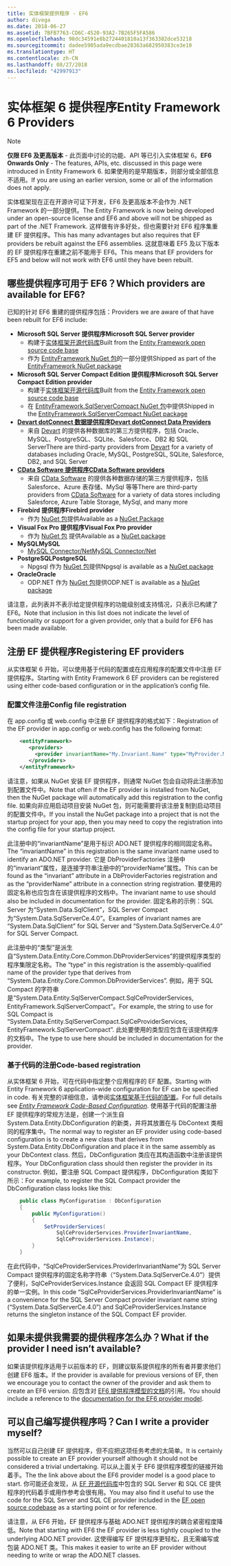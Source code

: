 ```yaml
---
title: 实体框架提供程序 - EF6
author: divega
ms.date: 2018-06-27
ms.assetid: 7BFB7763-CD6C-4520-93A2-7B265F5FA586
ms.openlocfilehash: 98dc34591e8b2724401810a13f363382dce53218
ms.sourcegitcommit: dadee5905ada9ecdbae28363a682950383ce3e10
ms.translationtype: HT
ms.contentlocale: zh-CN
ms.lasthandoff: 08/27/2018
ms.locfileid: "42997913"
---
```

# <a name="entity-framework-6-providers"></a><span data-ttu-id="72682-102">实体框架 6 提供程序</span><span class="sxs-lookup"><span data-stu-id="72682-102">Entity Framework 6 Providers</span></span>
> [!NOTE]
> <span data-ttu-id="72682-103">**仅限 EF6 及更高版本** - 此页面中讨论的功能、API 等已引入实体框架 6。</span><span class="sxs-lookup"><span data-stu-id="72682-103">**EF6 Onwards Only** - The features, APIs, etc. discussed in this page were introduced in Entity Framework 6.</span></span> <span data-ttu-id="72682-104">如果使用的是早期版本，则部分或全部信息不适用。</span><span class="sxs-lookup"><span data-stu-id="72682-104">If you are using an earlier version, some or all of the information does not apply.</span></span>

<span data-ttu-id="72682-105">实体框架现在正在开源许可证下开发，EF6 及更高版本不会作为 .NET Framework 的一部分提供。</span><span class="sxs-lookup"><span data-stu-id="72682-105">The Entity Framework is now being developed under an open-source license and EF6 and above will not be shipped as part of the .NET Framework.</span></span> <span data-ttu-id="72682-106">这样做有许多好处，但也需要针对 EF6 程序集重建 EF 提供程序。</span><span class="sxs-lookup"><span data-stu-id="72682-106">This has many advantages but also requires that EF providers be rebuilt against the EF6 assemblies.</span></span> <span data-ttu-id="72682-107">这就意味着 EF5 及以下版本的 EF 提供程序在重建之前不能用于 EF6。</span><span class="sxs-lookup"><span data-stu-id="72682-107">This means that EF providers for EF5 and below will not work with EF6 until they have been rebuilt.</span></span>

## <a name="which-providers-are-available-for-ef6"></a><span data-ttu-id="72682-108">哪些提供程序可用于 EF6？</span><span class="sxs-lookup"><span data-stu-id="72682-108">Which providers are available for EF6?</span></span>

<span data-ttu-id="72682-109">已知的针对 EF6 重建的提供程序包括：</span><span class="sxs-lookup"><span data-stu-id="72682-109">Providers we are aware of that have been rebuilt for EF6 include:</span></span>

*   <span data-ttu-id="72682-110">**Microsoft SQL Server 提供程序**</span><span class="sxs-lookup"><span data-stu-id="72682-110">**Microsoft SQL Server provider**</span></span>
    *   <span data-ttu-id="72682-111">构建于[实体框架开源代码库](http://github.com/aspnet/EntityFramework6)</span><span class="sxs-lookup"><span data-stu-id="72682-111">Built from the [Entity Framework open source code base](http://github.com/aspnet/EntityFramework6)</span></span>
    *   <span data-ttu-id="72682-112">作为 [EntityFramework NuGet 包](http://nuget.org/packages/EntityFramework)的一部分提供</span><span class="sxs-lookup"><span data-stu-id="72682-112">Shipped as part of the [EntityFramework NuGet package](http://nuget.org/packages/EntityFramework)</span></span>
*   <span data-ttu-id="72682-113">**Microsoft SQL Server Compact Edition 提供程序**</span><span class="sxs-lookup"><span data-stu-id="72682-113">**Microsoft SQL Server Compact Edition provider**</span></span>
    *   <span data-ttu-id="72682-114">构建于[实体框架开源代码库](http://github.com/aspnet/EntityFramework6)</span><span class="sxs-lookup"><span data-stu-id="72682-114">Built from the [Entity Framework open source code base](http://github.com/aspnet/EntityFramework6)</span></span>
    *   <span data-ttu-id="72682-115">在 [EntityFramework.SqlServerCompact NuGet 包](http://nuget.org/packages/EntityFramework.SqlServerCompact)中提供</span><span class="sxs-lookup"><span data-stu-id="72682-115">Shipped in the [EntityFramework.SqlServerCompact NuGet package](http://nuget.org/packages/EntityFramework.SqlServerCompact)</span></span>
*   [<span data-ttu-id="72682-116">**Devart dotConnect 数据提供程序**</span><span class="sxs-lookup"><span data-stu-id="72682-116">**Devart dotConnect Data Providers**</span></span>](http://www.devart.com/dotconnect/)
    *   <span data-ttu-id="72682-117">来自 [Devart](http://www.devart.com/) 的提供各种数据库的第三方提供程序，包括 Oracle、MySQL、PostgreSQL、SQLite、Salesforce、DB2 和 SQL Server</span><span class="sxs-lookup"><span data-stu-id="72682-117">There are third-party providers from [Devart](http://www.devart.com/) for a variety of databases including Oracle, MySQL, PostgreSQL, SQLite, Salesforce, DB2, and SQL Server</span></span>
*   [<span data-ttu-id="72682-118">**CData Software 提供程序**</span><span class="sxs-lookup"><span data-stu-id="72682-118">**CData Software providers**</span></span>](http://www.cdata.com/ado/)
    *   <span data-ttu-id="72682-119">来自 [CData Software](http://www.cdata.com/ado/) 的提供各种数据存储的第三方提供程序，包括 Salesforce、Azure 表存储、MySql 等等</span><span class="sxs-lookup"><span data-stu-id="72682-119">There are third-party providers from [CData Software](http://www.cdata.com/ado/) for a variety of data stores including Salesforce, Azure Table Storage, MySql, and many more</span></span>
*   <span data-ttu-id="72682-120">**Firebird 提供程序**</span><span class="sxs-lookup"><span data-stu-id="72682-120">**Firebird provider**</span></span>
    *   <span data-ttu-id="72682-121">作为 [NuGet 包](http://www.nuget.org/packages/FirebirdSql.Data.FirebirdClient/)提供</span><span class="sxs-lookup"><span data-stu-id="72682-121">Available as a [NuGet Package](http://www.nuget.org/packages/FirebirdSql.Data.FirebirdClient/)</span></span>
*   <span data-ttu-id="72682-122">**Visual Fox Pro 提供程序**</span><span class="sxs-lookup"><span data-stu-id="72682-122">**Visual Fox Pro provider**</span></span>
    *   <span data-ttu-id="72682-123">作为 [NuGet 包](https://www.nuget.org/packages/VFPEntityFrameworkProvider2/) 提供</span><span class="sxs-lookup"><span data-stu-id="72682-123">Available as a [NuGet package](https://www.nuget.org/packages/VFPEntityFrameworkProvider2/)</span></span>
*   <span data-ttu-id="72682-124">**MySQL**</span><span class="sxs-lookup"><span data-stu-id="72682-124">**MySQL**</span></span>
    *   [<span data-ttu-id="72682-125">MySQL Connector/Net</span><span class="sxs-lookup"><span data-stu-id="72682-125">MySQL Connector/Net</span></span>](http://dev.mysql.com/downloads/connector/net/)
*   <span data-ttu-id="72682-126">**PostgreSQL**</span><span class="sxs-lookup"><span data-stu-id="72682-126">**PostgreSQL**</span></span>
    *   <span data-ttu-id="72682-127">Npgsql 作为 [NuGet 包](http://www.nuget.org/packages/Npgsql.EF6/)提供</span><span class="sxs-lookup"><span data-stu-id="72682-127">Npgsql is available as a [NuGet package](http://www.nuget.org/packages/Npgsql.EF6/)</span></span>
*   <span data-ttu-id="72682-128">**Oracle**</span><span class="sxs-lookup"><span data-stu-id="72682-128">**Oracle**</span></span>
    *   <span data-ttu-id="72682-129">ODP.NET 作为 [NuGet 包](https://www.nuget.org/packages/Oracle.ManagedDataAccess.EntityFramework/)提供</span><span class="sxs-lookup"><span data-stu-id="72682-129">ODP.NET is available as a [NuGet package](https://www.nuget.org/packages/Oracle.ManagedDataAccess.EntityFramework/)</span></span>

<span data-ttu-id="72682-130">请注意，此列表并不表示给定提供程序的功能级别或支持情况，只表示已构建了 EF6。</span><span class="sxs-lookup"><span data-stu-id="72682-130">Note that inclusion in this list does not indicate the level of functionality or support for a given provider, only that a build for EF6 has been made available.</span></span>

## <a name="registering-ef-providers"></a><span data-ttu-id="72682-131">注册 EF 提供程序</span><span class="sxs-lookup"><span data-stu-id="72682-131">Registering EF providers</span></span>

<span data-ttu-id="72682-132">从实体框架 6 开始，可以使用基于代码的配置或在应用程序的配置文件中注册 EF 提供程序。</span><span class="sxs-lookup"><span data-stu-id="72682-132">Starting with Entity Framework 6 EF providers can be registered using either code-based configuration or in the application’s config file.</span></span>

### <a name="config-file-registration"></a><span data-ttu-id="72682-133">配置文件注册</span><span class="sxs-lookup"><span data-stu-id="72682-133">Config file registration</span></span>

<span data-ttu-id="72682-134">在 app.config 或 web.config 中注册 EF 提供程序的格式如下：</span><span class="sxs-lookup"><span data-stu-id="72682-134">Registration of the EF provider in app.config or web.config has the following format:</span></span>


``` xml
    <entityFramework>
       <providers>
         <provider invariantName="My.Invariant.Name" type="MyProvider.MyProviderServices, MyAssembly" />
       </providers>
    </entityFramework>
```

<span data-ttu-id="72682-135">请注意，如果从 NuGet 安装 EF 提供程序，则通常 NuGet 包会自动将此注册添加到配置文件中。</span><span class="sxs-lookup"><span data-stu-id="72682-135">Note that often if the EF provider is installed from NuGet, then the NuGet package will automatically add this registration to the config file.</span></span> <span data-ttu-id="72682-136">如果向非应用启动项目安装 NuGet 包，则可能需要将该注册复制到启动项目的配置文件中。</span><span class="sxs-lookup"><span data-stu-id="72682-136">If you install the NuGet package into a project that is not the startup project for your app, then you may need to copy the registration into the config file for your startup project.</span></span>

<span data-ttu-id="72682-137">此注册中的“invariantName”是用于标识 ADO.NET 提供程序的相同固定名称。</span><span class="sxs-lookup"><span data-stu-id="72682-137">The “invariantName” in this registration is the same invariant name used to identify an ADO.NET provider.</span></span> <span data-ttu-id="72682-138">它是 DbProviderFactories 注册中的“invariant”属性，是连接字符串注册中的“providerName”属性。</span><span class="sxs-lookup"><span data-stu-id="72682-138">This can be found as the “invariant” attribute in a DbProviderFactories registration and as the “providerName” attribute in a connection string registration.</span></span> <span data-ttu-id="72682-139">要使用的固定名称也应包含在该提供程序的文档中。</span><span class="sxs-lookup"><span data-stu-id="72682-139">The invariant name to use should also be included in documentation for the provider.</span></span> <span data-ttu-id="72682-140">固定名称的示例：SQL Server 为“System.Data.SqlClient”，SQL Server Compact 为“System.Data.SqlServerCe.4.0”。</span><span class="sxs-lookup"><span data-stu-id="72682-140">Examples of invariant names are “System.Data.SqlClient” for SQL Server and “System.Data.SqlServerCe.4.0” for SQL Server Compact.</span></span>

<span data-ttu-id="72682-141">此注册中的“类型”是派生自“System.Data.Entity.Core.Common.DbProviderServices”的提供程序类型的程序集限定名称。</span><span class="sxs-lookup"><span data-stu-id="72682-141">The “type” in this registration is the assembly-qualified name of the provider type that derives from “System.Data.Entity.Core.Common.DbProviderServices”.</span></span> <span data-ttu-id="72682-142">例如，用于 SQL Compact 的字符串是“System.Data.Entity.SqlServerCompact.SqlCeProviderServices, EntityFramework.SqlServerCompact”。</span><span class="sxs-lookup"><span data-stu-id="72682-142">For example, the string to use for SQL Compact is “System.Data.Entity.SqlServerCompact.SqlCeProviderServices, EntityFramework.SqlServerCompact”.</span></span> <span data-ttu-id="72682-143">此处要使用的类型应包含在该提供程序的文档中。</span><span class="sxs-lookup"><span data-stu-id="72682-143">The type to use here should be included in documentation for the provider.</span></span>

### <a name="code-based-registration"></a><span data-ttu-id="72682-144">基于代码的注册</span><span class="sxs-lookup"><span data-stu-id="72682-144">Code-based registration</span></span>

<span data-ttu-id="72682-145">从实体框架 6 开始，可在代码中指定整个应用程序的 EF 配置。</span><span class="sxs-lookup"><span data-stu-id="72682-145">Starting with Entity Framework 6 application-wide configuration for EF can be specified in code.</span></span> <span data-ttu-id="72682-146">有关完整的详细信息，请参阅[实体框架基于代码的配置](https://msdn.microsoft.com/en-us/data/jj680699)。</span><span class="sxs-lookup"><span data-stu-id="72682-146">For full details see _[Entity Framework Code-Based Configuration](https://msdn.microsoft.com/en-us/data/jj680699)_.</span></span> <span data-ttu-id="72682-147">使用基于代码的配置注册 EF 提供程序的常规方法是，创建一个派生自 System.Data.Entity.DbConfiguration 的新类，并将其放置在与 DbContext 类相同的程序集中。</span><span class="sxs-lookup"><span data-stu-id="72682-147">The normal way to register an EF provider using code-based configuration is to create a new class that derives from System.Data.Entity.DbConfiguration and place it in the same assembly as your DbContext class.</span></span> <span data-ttu-id="72682-148">然后，DbConfiguration 类应在其构造函数中注册该提供程序。</span><span class="sxs-lookup"><span data-stu-id="72682-148">Your DbConfiguration class should then register the provider in its constructor.</span></span> <span data-ttu-id="72682-149">例如，要注册 SQL Compact 提供程序，DbConfiguration 类如下所示：</span><span class="sxs-lookup"><span data-stu-id="72682-149">For example, to register the SQL Compact provider the DbConfiguration class looks like this:</span></span>

``` csharp
    public class MyConfiguration : DbConfiguration
    {
        public MyConfiguration()
        {
            SetProviderServices(
                SqlCeProviderServices.ProviderInvariantName,
                SqlCeProviderServices.Instance);
        }
    }
```

<span data-ttu-id="72682-150">在此代码中，“SqlCeProviderServices.ProviderInvariantName”为 SQL Server Compact 提供程序的固定名称字符串（“System.Data.SqlServerCe.4.0”）提供了便利，SqlCeProviderServices.Instance 会返回 SQL Compact EF 提供程序的单一实例。</span><span class="sxs-lookup"><span data-stu-id="72682-150">In this code “SqlCeProviderServices.ProviderInvariantName” is a convenience for the SQL Server Compact provider invariant name string (“System.Data.SqlServerCe.4.0”) and SqlCeProviderServices.Instance returns the singleton instance of the SQL Compact EF provider.</span></span>

## <a name="what-if-the-provider-i-need-isnt-available"></a><span data-ttu-id="72682-151">如果未提供我需要的提供程序怎么办？</span><span class="sxs-lookup"><span data-stu-id="72682-151">What if the provider I need isn’t available?</span></span>

<span data-ttu-id="72682-152">如果该提供程序适用于以前版本的 EF，则建议联系提供程序的所有者并要求他们创建 EF6 版本。</span><span class="sxs-lookup"><span data-stu-id="72682-152">If the provider is available for previous versions of EF, then we encourage you to contact the owner of the provider and ask them to create an EF6 version.</span></span> <span data-ttu-id="72682-153">应包含对 [EF6 提供程序模型的文档](~/ef6/fundamentals/providers/provider-model.md)的引用。</span><span class="sxs-lookup"><span data-stu-id="72682-153">You should include a reference to the [documentation for the EF6 provider model](~/ef6/fundamentals/providers/provider-model.md).</span></span>

## <a name="can-i-write-a-provider-myself"></a><span data-ttu-id="72682-154">可以自己编写提供程序吗？</span><span class="sxs-lookup"><span data-stu-id="72682-154">Can I write a provider myself?</span></span>

<span data-ttu-id="72682-155">当然可以自己创建 EF 提供程序，但不应把这项任务考虑的太简单。</span><span class="sxs-lookup"><span data-stu-id="72682-155">It is certainly possible to create an EF provider yourself although it should not be considered a trivial undertaking.</span></span> <span data-ttu-id="72682-156">可以从上面关于 EF6 提供程序模型的链接开始着手。</span><span class="sxs-lookup"><span data-stu-id="72682-156">The the link above about the EF6 provider model is a good place to start.</span></span> <span data-ttu-id="72682-157">你可能还会发现，从 [EF 开源代码库](https://github.com/aspnet/EntityFramework6)中包含的 SQL Server 和 SQL CE 提供程序的代码着手或用作参考会很有用。</span><span class="sxs-lookup"><span data-stu-id="72682-157">You may also find it useful to use the code for the SQL Server and SQL CE provider included in the [EF open source codebase](https://github.com/aspnet/EntityFramework6) as a starting point or for reference.</span></span>

<span data-ttu-id="72682-158">请注意，从 EF6 开始，EF 提供程序与基础 ADO.NET 提供程序的耦合紧密程度降低。</span><span class="sxs-lookup"><span data-stu-id="72682-158">Note that starting with EF6 the EF provider is less tightly coupled to the underlying ADO.NET provider.</span></span> <span data-ttu-id="72682-159">这使得编写 EF 提供程序更轻松，且无需编写或包装 ADO.NET 类。</span><span class="sxs-lookup"><span data-stu-id="72682-159">This makes it easier to write an EF provider without needing to write or wrap the ADO.NET classes.</span></span>
